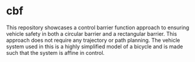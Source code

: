 # cbf
This repository showcases a control barrier function approach to ensuring vehicle safety in both a circular barrier and a rectangular barrier.  This approach does not require any trajectory or path planning.  The vehicle system used in this is a highly simplified model of a bicycle and is made such that the system is affine in control.
